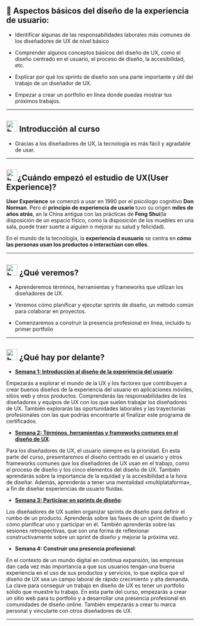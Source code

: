 ## 🚀 Aspectos básicos del diseño de la experiencia de usuario:

- Identificar algunas de las responsabilidades laborales más comunes de los diseñadores de UX de nivel básico

- Comprender algunos conceptos básicos del diseño de UX, como el diseño centrado en el usuario, el proceso de diseño, la accesibilidad, etc.

- Explicar por qué los sprints de diseño son una parte importante y útil del trabajo de un diseñador de UX.

- Empezar a crear un portfolio en línea donde puedas mostrar tus próximos trabajos.

---

## <img width="30" height="30" src="https://img.icons8.com/quill/30/bookmark--v2.png" alt="bookmark--v2"/> Introducción al curso

- Gracias a los diseñadores de UX, la tecnología es más fácil y agradable de usar.

---

## <img width="30" height="30" src="https://img.icons8.com/quill/30/bookmark--v2.png" alt="bookmark--v2"/>¿Cuándo empezó el estudio de UX(User Experience)?

**User Experience** se comenzó a usar en 1990 por el psicólogo cognitivo **Don Norman**. Pero el **principio de experiencia de usario** tuvo su origen **miles de años atrás**, an la China antigua con las prácticas de **Feng Shui**(la disposición de un espacio físico, como la disposición de los muebles en una sala, puede traer suerte a alguien o mejorar su salud y felicidad).

En el mundo de la tecnología, la **experiencia d eusuario** se centra en **cómo las personas usan los productos o interactúan con ellos**.

---

## <img width="30" height="30" src="https://img.icons8.com/quill/30/bookmark--v2.png" alt="bookmark--v2"/> ¿Qué veremos?

- Aprenderemos términos, herramientas y frameworks que utilizan los diseñadores de UX.

- Veremos cómo planificar y ejecutar sprints de diseño, un método común para colaborar en proyectos.

- Comenzaremos a construir la presencia profesional en línea, incluido tu primer portfolio

---

## <img width="30" height="30" src="https://img.icons8.com/quill/30/bookmark--v2.png" alt="bookmark--v2"/> ¿Qué hay por delante?

- [**Semana 1: Introducción al diseño de la experiencia del usuario**](https://github.com/eugenia1984/DisenoUX-UI/tree/main/disenio_ux_ui/01_aspectos_basicos_del_disenio_de_la_experiencia_de_usuario/semana01.md):

Empezarás a explorar el mundo de la UX y los factores que contribuyen a crear buenos diseños de la experiencia del usuario en aplicaciones móviles, sitios web y otros productos. Comprenderás las responsabilidades de los diseñadores y equipos de UX con los que suelen trabajar los diseñadores de UX. También explorarás las oportunidades laborales y las trayectorias profesionales con las que podrías encontrarte al finalizar este programa de certificados.

- [**Semana 2: Términos, herramientas y frameworks comunes en el diseño de UX**](https://github.com/eugenia1984/DisenoUX-UI/tree/main/disenio_ux_ui/01_aspectos_basicos_del_disenio_de_la_experiencia_de_usuario/semana02.md):

Para los diseñadores de UX, el usuario siempre es la prioridad. En esta parte del curso, presentaremos el diseño centrado en el usuario y otros frameworks comunes que los diseñadores de UX usan en el trabajo, como el proceso de diseño y los cinco elementos del diseño de UX. También aprenderás sobre la importancia de la equidad y la accesibilidad a la hora de diseñar. Además, aprenderás a tener una mentalidad «multiplataforma», a fin de diseñar experiencias de usuario fluidas.

- [**Semana 3: Participar en sprints de diseño**](https://github.com/eugenia1984/DisenoUX-UI/blob/main/disenio_ux_ui/01_aspectos_basicos_del_disenio_de_la_experiencia_de_usuario/semana03.md):

Los diseñadores de UX suelen organizar sprints de diseño para definir el rumbo de un producto. Aprenderás sobre las fases de un sprint de diseño y cómo planificar uno y participar en él. También aprenderás sobre las sesiones retrospectivas, que son una forma de reflexionar constructivamente sobre un sprint de diseño y mejorar la próxima vez.

- **Semana 4: Construir una presencia profesional**:

En el contexto de un mundo digital en continua expansión, las empresas dan cada vez más importancia a que sus usuarios tengan una buena experiencia en el uso de sus productos y servicios, lo que explica que el diseño de UX sea un campo laboral de rápido crecimiento y alta demanda. La clave para conseguir un trabajo en diseño de UX es tener un portfolio sólido que muestre tu trabajo. En esta parte del curso, empezarás a crear un sitio web para tu portfolio y a desarrollar una presencia profesional en comunidades de diseño online. También empezarás a crear tu marca personal y vincularte con otros diseñadores de UX.

---
